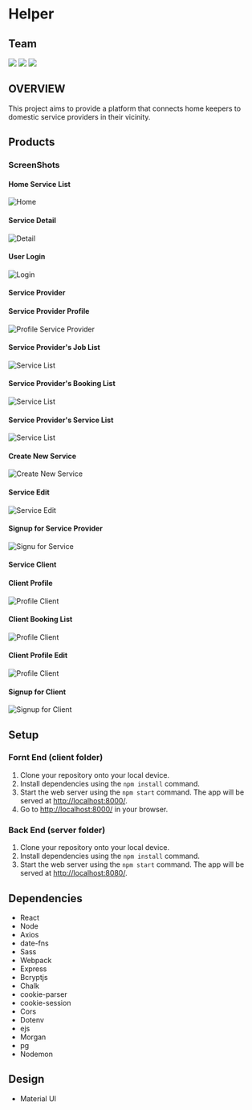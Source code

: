 # Helper

## Team

[<img src='https://img.shields.io/badge/Github-Ibifuro-blue?style=flat-square&logo=github'>](https://github.com/onebee9)
[<img src='https://img.shields.io/badge/Github-Pouya-blue?style=flat-square&logo=github'>](https://github.com/Paules2021)
[<img src='https://img.shields.io/badge/Github-Mikiyoshi-blue?style=flat-square&logo=github'>](https://github.com/mikiyoshi)

## OVERVIEW

This project aims to provide a platform that connects home keepers to domestic service providers in their vicinity.

## Products

### ScreenShots

#### Home Service List

![Home](/resources/home.png)

#### Service Detail

![Detail](/resources/detail.png)

#### User Login

![Login](/resources/login.png)

#### Service Provider

#### Service Provider Profile

![Profile Service Provider](/resources/service_profile.png)

#### Service Provider's Job List

![Service List](/resources/service_my_job.png)

#### Service Provider's Booking List

![Service List](/resources/profile_booking.png)

#### Service Provider's Service List

![Service List](/resources/service_list.png)

#### Create New Service

![Create New Service](/resources/service_create.png)

#### Service Edit

![Service Edit](/resources/profile_service_edit.png)

#### Signup for Service Provider

![Signu for Service](/resources/signup_service.png)

#### Service Client

#### Client Profile

![Profile Client](/resources/profile.png)

#### Client Booking List

![Profile Client](/resources/profile_service.png)

#### Client Profile Edit

![Profile Client](/resources/profile_edit.png)

#### Signup for Client

![Signup for Client](/resources/signup_client.png)

## Setup

### Fornt End (client folder)

1. Clone your repository onto your local device.
2. Install dependencies using the `npm install` command.
3. Start the web server using the `npm start` command. The app will be served at <http://localhost:8000/>.
4. Go to <http://localhost:8000/> in your browser.

### Back End (server folder)

1. Clone your repository onto your local device.
2. Install dependencies using the `npm install` command.
3. Start the web server using the `npm start` command. The app will be served at <http://localhost:8080/>.

## Dependencies

- React
- Node
- Axios
- date-fns
- Sass
- Webpack
- Express
- Bcryptjs
- Chalk
- cookie-parser
- cookie-session
- Cors
- Dotenv
- ejs
- Morgan
- pg
- Nodemon

## Design

- Material UI
